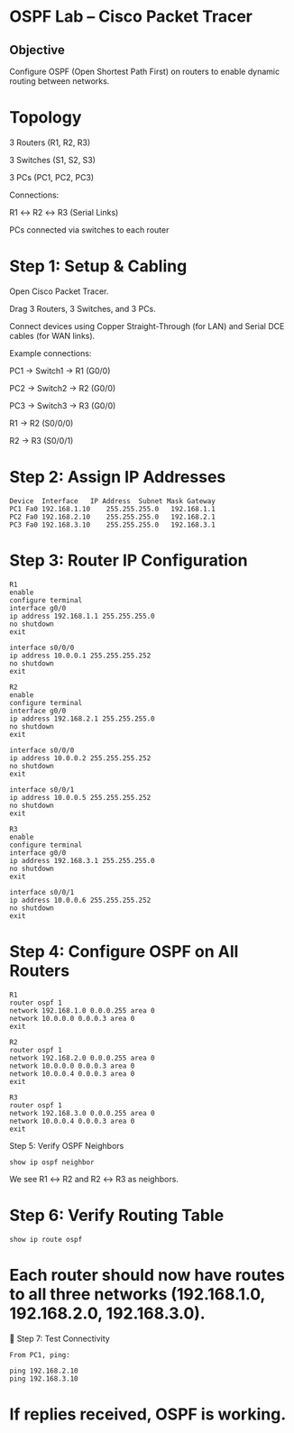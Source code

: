 # OSPF Lab – Cisco Packet Tracer

 ## Objective

Configure OSPF (Open Shortest Path First) on routers to enable dynamic routing between networks.

# Topology

3 Routers (R1, R2, R3)

3 Switches (S1, S2, S3)

3 PCs (PC1, PC2, PC3)

Connections:

R1 ↔ R2 ↔ R3 (Serial Links)

PCs connected via switches to each router

# Step 1: Setup & Cabling

Open Cisco Packet Tracer.

Drag 3 Routers, 3 Switches, and 3 PCs.

Connect devices using Copper Straight-Through (for LAN) and Serial DCE cables (for WAN links).

Example connections:

PC1 → Switch1 → R1 (G0/0)

PC2 → Switch2 → R2 (G0/0)

PC3 → Switch3 → R3 (G0/0)

R1 → R2 (S0/0/0)

R2 → R3 (S0/0/1)

# Step 2: Assign IP Addresses
```
Device	Interface	IP Address	Subnet Mask	Gateway
PC1	Fa0	192.168.1.10	255.255.255.0	192.168.1.1
PC2	Fa0	192.168.2.10	255.255.255.0	192.168.2.1
PC3	Fa0	192.168.3.10	255.255.255.0	192.168.3.1
```

# Step 3: Router IP Configuration
```
R1
enable
configure terminal
interface g0/0
ip address 192.168.1.1 255.255.255.0
no shutdown
exit

interface s0/0/0
ip address 10.0.0.1 255.255.255.252
no shutdown
exit

R2
enable
configure terminal
interface g0/0
ip address 192.168.2.1 255.255.255.0
no shutdown
exit

interface s0/0/0
ip address 10.0.0.2 255.255.255.252
no shutdown
exit

interface s0/0/1
ip address 10.0.0.5 255.255.255.252
no shutdown
exit

R3
enable
configure terminal
interface g0/0
ip address 192.168.3.1 255.255.255.0
no shutdown
exit

interface s0/0/1
ip address 10.0.0.6 255.255.255.252
no shutdown
exit
```
# Step 4: Configure OSPF on All Routers
```
R1
router ospf 1
network 192.168.1.0 0.0.0.255 area 0
network 10.0.0.0 0.0.0.3 area 0
exit

R2
router ospf 1
network 192.168.2.0 0.0.0.255 area 0
network 10.0.0.0 0.0.0.3 area 0
network 10.0.0.4 0.0.0.3 area 0
exit

R3
router ospf 1
network 192.168.3.0 0.0.0.255 area 0
network 10.0.0.4 0.0.0.3 area 0
exit
```

 Step 5: Verify OSPF Neighbors
 ```
show ip ospf neighbor
```

 We see R1 ↔ R2 and R2 ↔ R3 as neighbors.

# Step 6: Verify Routing Table
```
show ip route ospf
```

# Each router should now have routes to all three networks (192.168.1.0, 192.168.2.0, 192.168.3.0).

🧾 Step 7: Test Connectivity
```
From PC1, ping:

ping 192.168.2.10
ping 192.168.3.10
```

# If replies received, OSPF is working.
